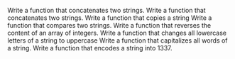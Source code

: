 Write a function that concatenates two strings.
Write a function that concatenates two strings.
Write a function that copies a string
Write a function that compares two strings.
Write a function that reverses the content of an array of integers.
Write a function that changes all lowercase letters of a string to uppercase
Write a function that capitalizes all words of a string.
Write a function that encodes a string into 1337.
